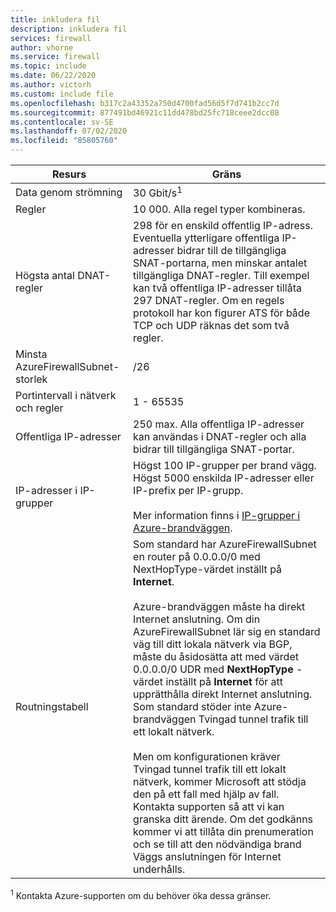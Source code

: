 ```yaml
---
title: inkludera fil
description: inkludera fil
services: firewall
author: vhorne
ms.service: firewall
ms.topic: include
ms.date: 06/22/2020
ms.author: victorh
ms.custom: include file
ms.openlocfilehash: b317c2a43352a750d4700fad56d5f7d741b2cc7d
ms.sourcegitcommit: 877491bd46921c11dd478bd25fc718ceee2dcc08
ms.contentlocale: sv-SE
ms.lasthandoff: 07/02/2020
ms.locfileid: "85805760"
---
```

| Resurs | Gräns |
| --- | --- |
| Data genom strömning |30 Gbit/s<sup>1</sup> |
|Regler|10 000. Alla regel typer kombineras.|
|Högsta antal DNAT-regler|298 för en enskild offentlig IP-adress.<br>Eventuella ytterligare offentliga IP-adresser bidrar till de tillgängliga SNAT-portarna, men minskar antalet tillgängliga DNAT-regler. Till exempel kan två offentliga IP-adresser tillåta 297 DNAT-regler. Om en regels protokoll har kon figurer ATS för både TCP och UDP räknas det som två regler.|
|Minsta AzureFirewallSubnet-storlek |/26|
|Portintervall i nätverk och regler|1 - 65535|
|Offentliga IP-adresser|250 max. Alla offentliga IP-adresser kan användas i DNAT-regler och alla bidrar till tillgängliga SNAT-portar.|
|IP-adresser i IP-grupper|Högst 100 IP-grupper per brand vägg.<br>Högst 5000 enskilda IP-adresser eller IP-prefix per IP-grupp.<br><br>Mer information finns i [IP-grupper i Azure-brandväggen](../articles/firewall/ip-groups.md#ip-address-limits).
|Routningstabell|Som standard har AzureFirewallSubnet en router på 0.0.0.0/0 med NextHopType-värdet inställt på **Internet**.<br><br>Azure-brandväggen måste ha direkt Internet anslutning. Om din AzureFirewallSubnet lär sig en standard väg till ditt lokala nätverk via BGP, måste du åsidosätta att med värdet 0.0.0.0/0 UDR med **NextHopType** -värdet inställt på **Internet** för att upprätthålla direkt Internet anslutning. Som standard stöder inte Azure-brandväggen Tvingad tunnel trafik till ett lokalt nätverk.<br><br>Men om konfigurationen kräver Tvingad tunnel trafik till ett lokalt nätverk, kommer Microsoft att stödja den på ett fall med hjälp av fall. Kontakta supporten så att vi kan granska ditt ärende. Om det godkänns kommer vi att tillåta din prenumeration och se till att den nödvändiga brand Väggs anslutningen för Internet underhålls.|

<sup>1</sup> Kontakta Azure-supporten om du behöver öka dessa gränser.
